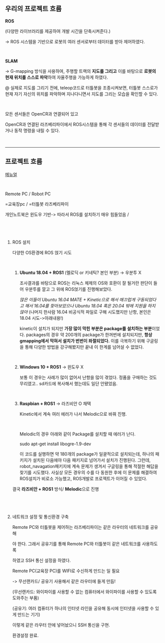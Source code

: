 ## 우리의 프로젝트 흐름

**ROS**

(다양한 라이브러리를 제공하여 개발 시간을 단축시켜준다.)

-> ROS 시스템을 기반으로 로봇의 여러 센서로부터 데이터를 받아 제어하였다.

​    

**SLAM**

-> G-mapping 방식을 사용하여, 주행할 트랙의 **지도를 그리고** 이를 바탕으로 **로봇의 현재 위치를 스스로 파악**하여 자율주행을 가능하게 하였다.

@ 실제로 지도를 그리기 전에, teleop코드로 터틀봇을 조종시켜보면, 터틀봇 스스로가 현재 자기 자신의 위치를 파악하며 지나다니면서 지도를 그리는 모습을 확인할 수 있다.

​    

모든 센서들은 OpenCR과 연결되어 있고

OpenCR과 연결된 라즈베리파이에서 ROS시스템을 통해 각 센서들의 데이터를 전달받거나 동작 명령을 내릴 수 있다.

​    

---

## 프로젝트 흐름

[메뉴얼](https://emanual.robotis.com/docs/en/platform/turtlebot3/quick-start/#pc-setup)

​    

Remote PC                                                                                          /   Robot PC

=교육장pc                                                                                            /  =터틀봇 라즈베리파이

개인노트북은 윈도우 기반-> 따라서 ROS를 설치하기 매우 힘들었음 /

#

​    

1. ROS 설치

   다양한 OS환경에 ROS 얹기 시도

   ​    

   1. **Ubuntu 18.04 + ROS1** (멜로딕 or 키네틱? 본인 부분) -> 우분투 X

      조사결과를 바탕으로 ROS는 리눅스 체제의 OS와 호환이 잘 될거란 판단이 들어 우분투를 깔고 그 위에 ROS얹기를 진행해보았다. 
   
      *많은 이들이 Ubuntu 16.04 MATE + Kinetic으로 해서 매끄럽게 구동되었다고 해서 16.04를 찾아보았으나 Ubuntu 18.04 혹은 20.04 밖에 지원을 하지 않아* (나머지 한사람 16.04 비공식적 파일로 구해 시도했지만 난항, 본인은 18.04 시도->아래내용!)
   
      kinetic이 설치가 되지만 **가장 많이 막힌 부분은 package를 설치하는 부분**이었다. packages의 경우 약 200개의 package가 한꺼번에 설치되지만, **항상 gmapping에서 막혀서 설치가 번번이 좌절되었다.** 이를 극복하기 위해 구글링을 통해 다양한 방법을 강구해봤지만 끝내 이 한계를 넘어설 수 없었다. 
   
   ​    
   
   2. **Windows 10 + ROS1** -> 윈도우 X
   
      보통 이 경우는 사례가 많이 없어서 난항을 많이 겪었다. 정품을 구매하는 것도 무리였고.. sd카드에 복사해서 했는데도 일단 안됐었음.
   
   ​    
   
   3. **Raspbian + ROS1** -> 라즈비안 O 채택
   
      Kinetic에서 계속 여러 에러가 나서 Melodic으로 바꿔 진행.
   
      ​     
   
      Melodic의 경우 아래와 같이 Package를 설치할 때 에러가 난다. 
   
      sudo apt-get install libogre-1.9-dev 
   
      이 코드를 실행하면 약 180개의 package가 일괄적으로 설치되는데, 하나의 패키지가 설치된 다음에야 다음 패키지로 넘어가서 설치가 진행된다. 그런데, robot_navagation패키지에 계속 문제가 생겨서 구글링을 통해 적절한 해답을 찾기를 시도했다. 사실상 모든 경우의 수를 다 동원한 후에 이 문제를 해결하여 ROS설치가 비로소 가능했고, ROS개발로 프로젝트가 이어질 수 있었다.
   
      
   
   결국 **라즈비안 + ROS1** 방식/ **Melodic**으로 진행
   
   ​    

#

2. 네트워크 설정 및 통신환경 구축

   Remote PC와 터틀봇을 제어하는 라즈베리파이는 같은 라우터의 네트워크를 공유해

   야 한다. 그래서 공유기를 통해 Remote PC와 터틀봇이 같은 네트워크를 사용하도록

   하였고 SSH 통신 설정을 하였다.

   

   Remote PC(교육장 PC)를 WIFI로 수신하게 만드는 일 필요

   -> 무선랜카드/ 공유기 사용해서 같은 라우터에 들게 만듬!

   (무선랜카드: 와이파이를 사용할 수 없는 컴퓨터에서 와이파이를 사용할 수 있도록 도와주는 부품)

   (공유기: 여러 컴퓨터가 하나의 인터넷 라인을 공유해 동시에 인터넷을 사용할 수 있게 만드는 기기)

   

   이렇게 같은 라우터 안에 넣어놨으니 SSH 통신을 구현.

   환경설정 완료.

